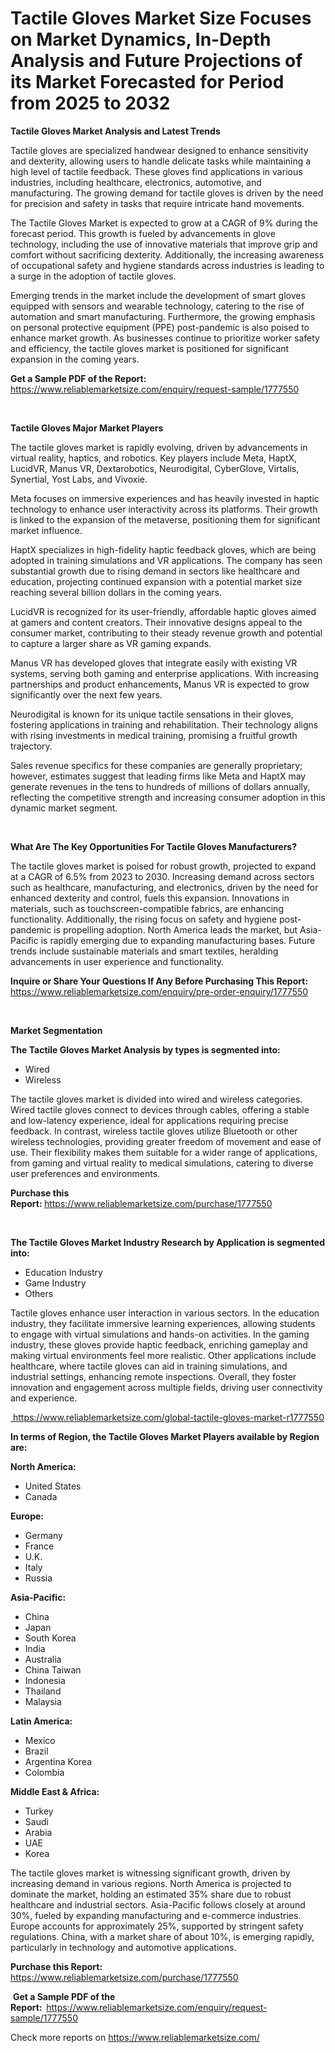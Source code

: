 <p><h1>Tactile Gloves Market Size Focuses on Market Dynamics, In-Depth Analysis and Future Projections of its Market Forecasted for Period from 2025 to 2032</h1></p><p><strong>Tactile Gloves Market Analysis and Latest Trends</strong></p>
<p><p>Tactile gloves are specialized handwear designed to enhance sensitivity and dexterity, allowing users to handle delicate tasks while maintaining a high level of tactile feedback. These gloves find applications in various industries, including healthcare, electronics, automotive, and manufacturing. The growing demand for tactile gloves is driven by the need for precision and safety in tasks that require intricate hand movements.</p><p>The Tactile Gloves Market is expected to grow at a CAGR of 9% during the forecast period. This growth is fueled by advancements in glove technology, including the use of innovative materials that improve grip and comfort without sacrificing dexterity. Additionally, the increasing awareness of occupational safety and hygiene standards across industries is leading to a surge in the adoption of tactile gloves.</p><p>Emerging trends in the market include the development of smart gloves equipped with sensors and wearable technology, catering to the rise of automation and smart manufacturing. Furthermore, the growing emphasis on personal protective equipment (PPE) post-pandemic is also poised to enhance market growth. As businesses continue to prioritize worker safety and efficiency, the tactile gloves market is positioned for significant expansion in the coming years.</p></p>
<p><strong>Get a Sample PDF of the Report:&nbsp;</strong> <a href="https://www.reliablemarketsize.com/enquiry/request-sample/1777550?utm_campaign=3165&utm_medium=2&utm_source=Github&utm_content=ia&utm_term=04042025&utm_id=tactile-gloves">https://www.reliablemarketsize.com/enquiry/request-sample/1777550</a></p>
<p>&nbsp;</p>
<p><strong>Tactile Gloves Major Market Players</strong></p>
<p><p>The tactile gloves market is rapidly evolving, driven by advancements in virtual reality, haptics, and robotics. Key players include Meta, HaptX, LucidVR, Manus VR, Dextarobotics, Neurodigital, CyberGlove, Virtalis, Synertial, Yost Labs, and Vivoxie.</p><p>Meta focuses on immersive experiences and has heavily invested in haptic technology to enhance user interactivity across its platforms. Their growth is linked to the expansion of the metaverse, positioning them for significant market influence.</p><p>HaptX specializes in high-fidelity haptic feedback gloves, which are being adopted in training simulations and VR applications. The company has seen substantial growth due to rising demand in sectors like healthcare and education, projecting continued expansion with a potential market size reaching several billion dollars in the coming years.</p><p>LucidVR is recognized for its user-friendly, affordable haptic gloves aimed at gamers and content creators. Their innovative designs appeal to the consumer market, contributing to their steady revenue growth and potential to capture a larger share as VR gaming expands.</p><p>Manus VR has developed gloves that integrate easily with existing VR systems, serving both gaming and enterprise applications. With increasing partnerships and product enhancements, Manus VR is expected to grow significantly over the next few years.</p><p>Neurodigital is known for its unique tactile sensations in their gloves, fostering applications in training and rehabilitation. Their technology aligns with rising investments in medical training, promising a fruitful growth trajectory.</p><p>Sales revenue specifics for these companies are generally proprietary; however, estimates suggest that leading firms like Meta and HaptX may generate revenues in the tens to hundreds of millions of dollars annually, reflecting the competitive strength and increasing consumer adoption in this dynamic market segment.</p></p>
<p>&nbsp;</p>
<p><strong>What Are The Key Opportunities For Tactile Gloves Manufacturers?</strong></p>
<p><p>The tactile gloves market is poised for robust growth, projected to expand at a CAGR of 6.5% from 2023 to 2030. Increasing demand across sectors such as healthcare, manufacturing, and electronics, driven by the need for enhanced dexterity and control, fuels this expansion. Innovations in materials, such as touchscreen-compatible fabrics, are enhancing functionality. Additionally, the rising focus on safety and hygiene post-pandemic is propelling adoption. North America leads the market, but Asia-Pacific is rapidly emerging due to expanding manufacturing bases. Future trends include sustainable materials and smart textiles, heralding advancements in user experience and functionality.</p></p>
<p><strong>Inquire or Share Your Questions If Any Before Purchasing This Report:</strong> <a href="https://www.reliablemarketsize.com/enquiry/pre-order-enquiry/1777550?utm_campaign=3165&utm_medium=2&utm_source=Github&utm_content=ia&utm_term=04042025&utm_id=tactile-gloves">https://www.reliablemarketsize.com/enquiry/pre-order-enquiry/1777550</a></p>
<p>&nbsp;</p>
<p><strong>Market Segmentation</strong></p>
<p><strong>The Tactile Gloves Market Analysis by types is segmented into:</strong></p>
<p><ul><li>Wired</li><li>Wireless</li></ul></p>
<p><p>The tactile gloves market is divided into wired and wireless categories. Wired tactile gloves connect to devices through cables, offering a stable and low-latency experience, ideal for applications requiring precise feedback. In contrast, wireless tactile gloves utilize Bluetooth or other wireless technologies, providing greater freedom of movement and ease of use. Their flexibility makes them suitable for a wider range of applications, from gaming and virtual reality to medical simulations, catering to diverse user preferences and environments.</p></p>
<p><strong>Purchase this Report:&nbsp;</strong><a href="https://www.reliablemarketsize.com/purchase/1777550?utm_campaign=3165&utm_medium=2&utm_source=Github&utm_content=ia&utm_term=04042025&utm_id=tactile-gloves">https://www.reliablemarketsize.com/purchase/1777550</a></p>
<p>&nbsp;</p>
<p><strong>The Tactile Gloves Market Industry Research by Application is segmented into:</strong></p>
<p><ul><li>Education Industry</li><li>Game Industry</li><li>Others</li></ul></p>
<p><p>Tactile gloves enhance user interaction in various sectors. In the education industry, they facilitate immersive learning experiences, allowing students to engage with virtual simulations and hands-on activities. In the gaming industry, these gloves provide haptic feedback, enriching gameplay and making virtual environments feel more realistic. Other applications include healthcare, where tactile gloves can aid in training simulations, and industrial settings, enhancing remote inspections. Overall, they foster innovation and engagement across multiple fields, driving user connectivity and experience.</p></p>
<p><a href="https://www.reliablemarketsize.com/global-tactile-gloves-market-r1777550?utm_campaign=3165&utm_medium=2&utm_source=Github&utm_content=ia&utm_term=04042025&utm_id=tactile-gloves">&nbsp;https://www.reliablemarketsize.com/global-tactile-gloves-market-r1777550</a></p>
<p><strong>In terms of Region, the Tactile Gloves Market Players available by Region are:</strong></p>
<p>
    <p> <strong> North America: </strong>
        <ul>
            <li>United States</li>
            <li>Canada</li>
        </ul>
        </p> 
    <p> <strong> Europe: </strong>
        <ul>
            <li>Germany</li>
            <li>France</li>
            <li>U.K.</li>
            <li>Italy</li>
            <li>Russia</li>
        </ul>
        </p> 
    <p> <strong> Asia-Pacific: </strong>
        <ul>
            <li>China</li>
            <li>Japan</li>
            <li>South Korea</li>
            <li>India</li>
            <li>Australia</li>
            <li>China Taiwan</li>
            <li>Indonesia</li>
            <li>Thailand</li>
            <li>Malaysia</li>
        </ul>
        </p> 
    <p> <strong> Latin America: </strong>
        <ul>
            <li>Mexico</li>
            <li>Brazil</li>
            <li>Argentina Korea</li>
            <li>Colombia</li>
        </ul>
        </p> 
    <p> <strong> Middle East & Africa: </strong>
        <ul>
            <li>Turkey</li>
            <li>Saudi</li>
            <li>Arabia</li>
            <li>UAE</li>
            <li>Korea</li>
        </ul>
    </p>
    </p>
<p><p>The tactile gloves market is witnessing significant growth, driven by increasing demand in various regions. North America is projected to dominate the market, holding an estimated 35% share due to robust healthcare and industrial sectors. Asia-Pacific follows closely at around 30%, fueled by expanding manufacturing and e-commerce industries. Europe accounts for approximately 25%, supported by stringent safety regulations. China, with a market share of about 10%, is emerging rapidly, particularly in technology and automotive applications.</p></p>
<p><strong>Purchase this Report: </strong><a href="https://www.reliablemarketsize.com/purchase/1777550?utm_campaign=3165&utm_medium=2&utm_source=Github&utm_content=ia&utm_term=04042025&utm_id=tactile-gloves">https://www.reliablemarketsize.com/purchase/1777550</a></p>
<p>&nbsp;<strong>Get a Sample PDF of the Report:&nbsp;&nbsp;</strong><a href="https://www.reliablemarketsize.com/enquiry/request-sample/1777550?utm_campaign=3165&utm_medium=2&utm_source=Github&utm_content=ia&utm_term=04042025&utm_id=tactile-gloves">https://www.reliablemarketsize.com/enquiry/request-sample/1777550</a></p>
<p><strong></strong></p>
<p>Check more reports on <a href="https://www.reliablemarketsize.com/?utm_campaign=3165&utm_medium=2&utm_source=Github&utm_content=ia&utm_term=04042025&utm_id=tactile-gloves">https://www.reliablemarketsize.com/</a></p>